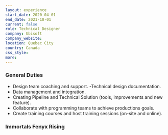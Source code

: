 ```yaml
---
layout: experience
start_date: 2020-04-01
end_date: 2021-10-01
current: false
role: Technical Designer
company: Ubisoft
company_website: 
location: Quebec City
country: Canada
css_style: 
more:
---
```

### General Duties
- Design team coaching and support.
-Technical design documentation.
- Data management and integration.
- Creating Pipeline and Technical Solution (tools, improvements and new feature).
- Collaborate with programming teams to achieve productions goals.
- Create training courses and host training sessions (on-site and online).

### Immortals Fenyx Rising
